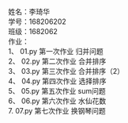 姓名：李琦华  
学号：168206202  
班级：1682062  
作业：  
    1、 01.py  第一次作业 归并问题    
    2、 02.py  第二次作业 合并排序  
    3、 03.py  第三次作业 合并排序（2）  
    4、 04.py  第四次作业 选择排序  
    5、 05.py  第五次作业 sum问题  
    6、 06.py  第六次作业 水仙花数  
    7.  07.py  第七次作业 换钢琴问题    
